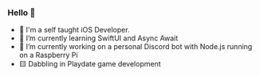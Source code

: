 ### Hello 👋

- 📱 I'm a self taught iOS Developer.
- 🌱 I’m currently learning SwiftUI and Async Await
- 🔭 I’m currently working on a personal Discord bot with Node.js running on a Raspberry Pi
- 🟨 Dabbling in Playdate game development

<!--
**MatthewFolbigg/MatthewFolbigg** is a ✨ _special_ ✨ repository because its `README.md` (this file) appears on your GitHub profile.

Here are some ideas to get you started:
- 🔭 I’m currently working on ...
- 🌱 I’m currently learning ...
- 👯 I’m looking to collaborate on ...
- 🤔 I’m looking for help with ...
- 💬 Ask me about ...
- 📫 How to reach me: ...
- 😄 Pronouns: ...
- ⚡ Fun fact: ...
-->
